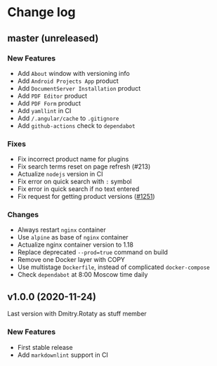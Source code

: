 # Change log

## master (unreleased)

### New Features

* Add `About` window with versioning info
* Add `Android Projects App` product
* Add `DocumentServer Installation` product
* Add `PDF Editor` product
* Add `PDF Form` product
* Add `yamllint` in CI
* Add `/.angular/cache` to `.gitignore`
* Add `github-actions` check to `dependabot`

### Fixes

* Fix incorrect product name for plugins
* Fix search terms reset on page refresh (#213)
* Actualize `nodejs` version in CI
* Fix error on quick search with `:` symbol
* Fix error in quick search if no text entered
* Fix request for getting product versions ([#1251](https://github.com/ONLYOFFICE-QA/buguette/issues/1251))

### Changes

* Always restart `nginx` container
* Use `alpine` as base of `nginx` container
* Actualize nginx container version to 1.18
* Replace deprecated `--prod=true` command on build
* Remove one Docker layer with COPY
* Use multistage `Dockerfile`, instead of complicated `docker-compose`
* Check `dependabot` at 8:00 Moscow time daily

## v1.0.0 (2020-11-24)

Last version with Dmitry.Rotaty as stuff member

### New Features

* First stable release
* Add `markdownlint` support in CI
